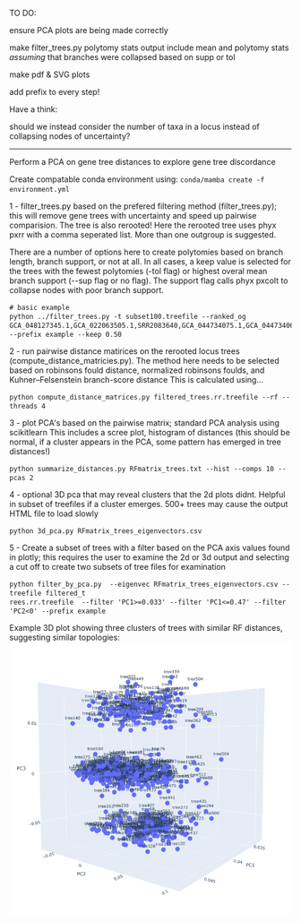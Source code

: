 TO DO:

ensure PCA plots are being made correctly

make filter_trees.py polytomy stats output include mean and polytomy stats *assuming* that branches were collapsed based on supp or tol

make pdf & SVG plots

add prefix to every step!

Have a think:

should we instead consider the number of taxa in a locus instead of collapsing nodes of uncertainty?


------------------------------


Perform a PCA on gene tree distances to explore gene tree discordance 

Create compatable conda environment using:
`conda/mamba create -f environment.yml`

1 - filter_trees.py based on the prefered filtering method (filter_trees.py); this will remove gene trees with uncertainty and speed up pairwise comparision. The tree is also rerooted! Here the rerooted tree uses phyx pxrr with a comma seperated list. More than one outgroup is suggested.

There are a number of options here to create polytomies based on branch length, branch support, or not at all. In all cases, a keep value is selected for the trees with the fewest polytomies (-tol flag) or highest overal mean branch support (--sup flag or no flag). The support flag calls phyx pxcolt to collapse nodes with poor branch support.

```
# basic example
python ../filter_trees.py -t subset100.treefile --ranked_og GCA_048127345.1,GCA_022063505.1,SRR2083640,GCA_044734075.1,GCA_044734065.1,CBX0472,CBX0471,CBX0473 --prefix example --keep 0.50
```

2 - run pairwise distance matirices on the rerooted locus trees (compute_distance_matricies.py). The method here needs to be selected based on robinsons fould distance, normalized robinsons foulds, and Kuhner–Felsenstein branch-score distance This is calculated using... 
```
python compute_distance_matrices.py filtered_trees.rr.treefile --rf --threads 4
```

3 - plot PCA's based on the pairwise matrix; standard PCA analysis using scikitlearn
This includes a scree plot, histogram of distances (this should be normal, if a cluster appears in the PCA, some pattern has emerged in tree distances!)

```
python summarize_distances.py RFmatrix_trees.txt --hist --comps 10 --pcas 2
```

4 - optional 3D pca that may reveal clusters that the 2d plots didnt. Helpful in subset of treefiles if a cluster emerges. 500+ trees may cause the output HTML file to load slowly
```
python 3d_pca.py RFmatrix_trees_eigenvectors.csv
```

5 - Create a subset of trees with a filter based on the PCA axis values found in plotly; this requires the user to examine the 2d or 3d output and selecting a cut off to create two subsets of tree files for examination
```
python filter_by_pca.py  --eigenvec RFmatrix_trees_eigenvectors.csv --treefile filtered_t
rees.rr.treefile  --filter 'PC1>=0.033' --filter 'PC1<=0.47' --filter 'PC2<0' --prefix example
```


Example 3D plot showing three clusters of trees with similar RF distances, suggesting similar topologies:
![plotly 3D plot of a PCA's 1, 2, & 3rd axes.](https://github.com/crcardenas/tree_distance/blob/main/Robinson-Foulds_Distance_PCA.jpg)
